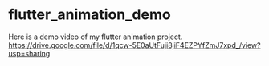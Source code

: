 # flutter_animation_demo
Here is a demo video of my flutter animation project.
https://drive.google.com/file/d/1qcw-5E0aUtFuji8jiF4EZPYfZmJ7xpd_/view?usp=sharing 
